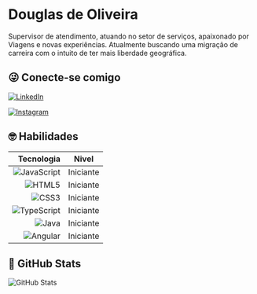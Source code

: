 # Douglas de Oliveira

Supervisor de atendimento, atuando no setor de serviços, apaixonado por Viagens e novas experiências. Atualmente buscando uma migração de carreira com o intuito de ter mais liberdade geográfica.


## 😜 Conecte-se comigo

[![LinkedIn](https://img.shields.io/badge/LinkedIn-000?style=for-the-badge&logo=linkedin&logoColor=0E76A8)](https://www.linkedin.com/in/douglas-oliveira-b25881169/) 

[![Instagram](https://img.shields.io/badge/Instagram-000?style=for-the-badge&logo=instagram)](https://www.instagram.com/doouglas20/)

## 🤓 Habilidades

| Tecnologia | Nivel |
|-----:|---------------|
|     ![JavaScript](https://img.shields.io/badge/JavaScript-000?style=for-the-badge&logo=javascript)|           Iniciante    |
|     ![HTML5](https://img.shields.io/badge/Html5-000?style=for-the-badge&logo=html5)|      Iniciante        |
|     ![CSS3](https://img.shields.io/badge/CSS3-000?style=for-the-badge&logo=css3&logoColor=264CE4)|          Iniciante     |
|     ![TypeScript](https://img.shields.io/badge/TypeScript-000?style=for-the-badge&logo=typescript)|       Iniciante        |
|     ![Java](https://img.shields.io/badge/Java-000?style=for-the-badge&logo=java)|     Iniciante          |
|     ![Angular](https://img.shields.io/badge/Angular-000?style=for-the-badge&logo=angular&logoColor=C3002F)|     Iniciante          |

## 🤠 GitHub Stats
![GitHub Stats](https://github-readme-stats.vercel.app/api?username=olivex13&theme=transparent&bg_color=000&border_color=30A3DC&show_icons=true&icon_color=30A3DC&title_color=E94D5F&text_color=FFF)
